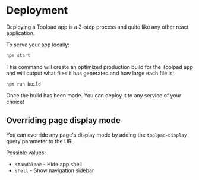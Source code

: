 # Deployment

<p class="description">Deploying a Toolpad app is a 3-step process and quite like any other react application.</p>

To serve your app locally:

```sh
npm start
```

This command will create an optimized production build for the Toolpad app and will output what files it has generated and how large each file is:

```sh
npm run build
```

Once the build has been made. You can deploy it to any service of your choice!

## Overriding page display mode

You can override any page's display mode by adding the `toolpad-display` query parameter to the URL.

Possible values:

- `standalone` - Hide app shell
- `shell` - Show navigation sidebar
